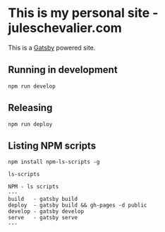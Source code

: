 # This is my personal site - juleschevalier.com

This is a [Gatsby](https://www.gatsbyjs.org) powered site.


## Running in development
`npm run develop`


## Releasing
`npm run deploy`

## Listing NPM scripts
`npm install npm-ls-scripts -g`

`ls-scripts`

```
NPM - ls scripts
---
build   - gatsby build
deploy  - gatsby build && gh-pages -d public
develop - gatsby develop
serve   - gatsby serve
---
```